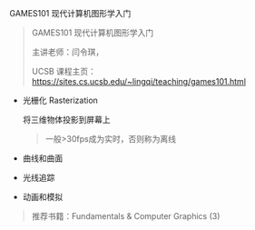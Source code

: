 GAMES101 现代计算机图形学入门

<!-- more -->

> GAMES101 现代计算机图形学入门 
>
> 主讲老师：闫令琪，
>
> UCSB 课程主页：https://sites.cs.ucsb.edu/~lingqi/teaching/games101.html

 

- 光栅化 Rasterization

   将三维物体投影到屏幕上

  > 一般>30fps成为实时，否则称为离线

- 曲线和曲面

- 光线追踪

- 动画和模拟



> 推荐书籍：Fundamentals & Computer Graphics (3)
